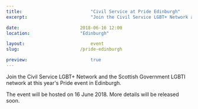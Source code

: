 ```yaml
---
title:  						"Civil Service at Pride Edinburgh"
excerpt:	  					"Join the Civil Service LGBT+ Network and the Scottish Government LGBTI network Edinburgh's annual Pride event."

date:	 					2018-06-16 12:00
location: 					"Edinburgh"

layout: 						event
slug:						/pride-edinburgh

preview:						true
---
```


Join the Civil Service LGBT+ Network and the Scottish Government LGBTI network at this year's Pride event in Edinburgh.

The event will be hosted on 16 June 2018. More details will be released soon.
